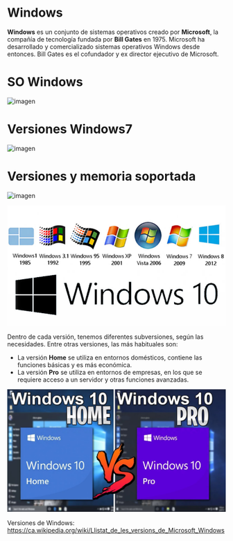 # Windows

**Windows** es un conjunto de sistemas operativos creado por **Microsoft**, la compañía de tecnología fundada por **Bill Gates** en 1975. Microsoft ha desarrollado y comercializado sistemas operativos Windows desde entonces. Bill Gates es el cofundador y ex director ejecutivo de Microsoft.

# SO Windows

![imagen](2019-06-28-08-42-31.png)

# Versiones Windows7

![imagen](2019-06-28-08-42-45.png)

# Versiones y memoria soportada

![imagen](2019-06-28-08-43-02.png)




![imagen](2019-10-24-14-05-33.png)

Dentro de cada versión, tenemos diferentes subversiones, según las necesidades. Entre otras versiones, las más habituales son:

- La versión **Home** se utiliza en entornos domésticos, contiene las funciones básicas y es más económica.
- La versión **Pro** se utiliza en entornos de empresas, en los que se requiere acceso a un servidor y otras funciones avanzadas.

![imagen](2019-10-24-14-06-41.png)

Versiones de Windows: https://ca.wikipedia.org/wiki/Llistat_de_les_versions_de_Microsoft_Windows
